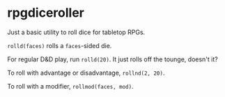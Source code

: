 # rpgdiceroller

Just a basic utility to roll dice for tabletop RPGs.

`rolld(faces)` rolls a `faces`-sided die.

For regular D&D play, run `rolld(20)`. It just rolls off the tounge, doesn't it?

To roll with advantage or disadvantage, `rollnd(2, 20)`.

To roll with a modifier, `rollmod(faces, mod)`.
